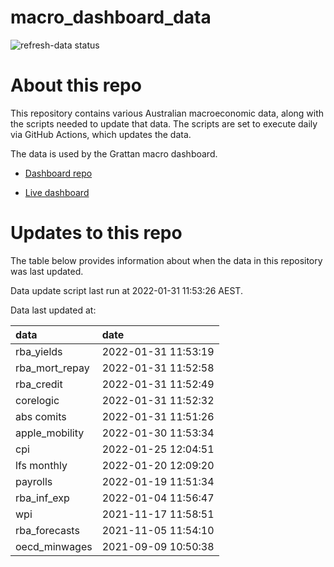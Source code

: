 
<!-- README.md is generated from README.Rmd. Please edit that file -->

# macro\_dashboard\_data

<!-- badges: start -->

![refresh-data
status](https://github.com/grattan/macro_dashboard_data/workflows/refresh-data/badge.svg)

<!-- badges: end -->

# About this repo

This repository contains various Australian macroeconomic data, along
with the scripts needed to update that data. The scripts are set to
execute daily via GitHub Actions, which updates the data.

The data is used by the Grattan macro dashboard.

  - [Dashboard repo](https://github.com/grattan/macrodashboard)

  - [Live dashboard](https://mattcowgill.shinyapps.io/macrodashboard/)

# Updates to this repo

The table below provides information about when the data in this
repository was last updated.

Data update script last run at 2022-01-31 11:53:26 AEST.

Data last updated at:

| data             | date                |
| :--------------- | :------------------ |
| rba\_yields      | 2022-01-31 11:53:19 |
| rba\_mort\_repay | 2022-01-31 11:52:58 |
| rba\_credit      | 2022-01-31 11:52:49 |
| corelogic        | 2022-01-31 11:52:32 |
| abs comits       | 2022-01-31 11:51:26 |
| apple\_mobility  | 2022-01-30 11:53:34 |
| cpi              | 2022-01-25 12:04:51 |
| lfs monthly      | 2022-01-20 12:09:20 |
| payrolls         | 2022-01-19 11:51:34 |
| rba\_inf\_exp    | 2022-01-04 11:56:47 |
| wpi              | 2021-11-17 11:58:51 |
| rba\_forecasts   | 2021-11-05 11:54:10 |
| oecd\_minwages   | 2021-09-09 10:50:38 |
